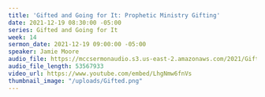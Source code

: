 ```yaml
---
title: 'Gifted and Going for It: Prophetic Ministry Gifting'
date: 2021-12-19 08:30:00 -05:00
series: Gifted and Going for It
week: 14
sermon_date: 2021-12-19 09:00:00 -05:00
speaker: Jamie Moore
audio_file: https://mccsermonaudio.s3.us-east-2.amazonaws.com/2021/Gifted/Gifted+Week+14.mp3
audio_file_length: 53567933
video_url: https://www.youtube.com/embed/LhgNmw6fnVs
thumbnail_image: "/uploads/Gifted.png"
---
```


